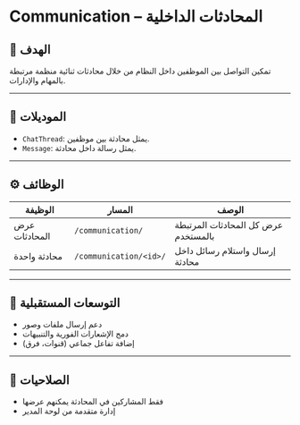 # Communication – المحادثات الداخلية

## 🎯 الهدف
تمكين التواصل بين الموظفين داخل النظام من خلال محادثات ثنائية منظمة مرتبطة بالمهام والإدارات.

---

## 🧩 الموديلات

- `ChatThread`: يمثل محادثة بين موظفين.
- `Message`: يمثل رسالة داخل محادثة.

---

## ⚙️ الوظائف

| الوظيفة | المسار | الوصف |
|---------|--------|--------|
| عرض المحادثات | `/communication/` | عرض كل المحادثات المرتبطة بالمستخدم |
| محادثة واحدة | `/communication/<id>/` | إرسال واستلام رسائل داخل محادثة |

---

## 🔁 التوسعات المستقبلية

- دعم إرسال ملفات وصور
- دمج الإشعارات الفورية والتنبيهات
- إضافة تفاعل جماعي (قنوات، فرق)

---

## 🔐 الصلاحيات

- فقط المشاركين في المحادثة يمكنهم عرضها
- إدارة متقدمة من لوحة المدير
